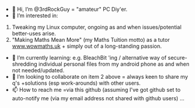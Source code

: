 - 👋 Hi, I’m @3rdRockGuy = "amateur" PC Diy'er.
- 👀 I’m interested in:
1) Tweaking my Linux computer, ongoing as and when issues/potential better-uses arise.
2) "Making Maths Mean More" (my Maths Tuition motto) as a tutor www.wowmaths.uk + simply out of a long-standing passion.
- 🌱 I’m currently learning: e.g. BleachBit 'ing / alternative way of secure-shredding individual personal files from my android phone as and when not needed/updated.
- 💞️ I’m looking to collaborate on item 2 above = always keen to share my q's +solutions (esp work-arounds) with other users.
- 📫 How to reach me =via this github (assuming I've got github set to auto-notify me (via my email address not shared with github users) ...

<!---
3rdRockGuy/3rdRockGuy is a ✨ special ✨ repository because its `README.md` (this file) appears on your GitHub profile.
You can click the Preview link to take a look at your changes.
--->
